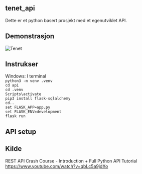 ## tenet_api
Dette er et python basert prosjekt med et egenutviklet API.

## Demonstrasjon
 ![Tenet](demo.gif)

## Instrukser
Windows: I terminal <br> 
`python3 -m venv .venv`<br>
`cd api `<br>
`cd .venv`<br>
`Scripts\activate`<br>
`pip3 install flask-sqlalchemy`<br>
`cd..`<br>
`set FLASK_APP=app.py`<br>
`set FLASK_ENV=development`<br>
`flask run`<br>

## API setup

## Kilde
REST API Crash Course - Introduction + Full Python API Tutorial <br>
https://www.youtube.com/watch?v=qbLc5a9jdXo <br>

